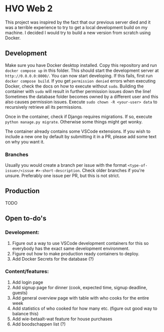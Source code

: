 # HVO Web 2

This project was inspired by the fact that our previous server died and it was a terrible experience to try to get a local development build on my machine. I decided I would try to build a new version from scratch using Docker.

## Development

Make sure you have Docker desktop installed. Copy this repository and run `docker compose up` in this folder. This should start the development server at `http://0.0.0.0:8000/`. You can now start developing. If this fails, first run `docker compose build`. If you get `permission denied` errors when executing Docker, check the docs on how to execute without `sudo`. Building the container with `sudo` will result in further permission issues down the line! Sometimes the database folder becomes owned by a different user and this also causes permission issues. Execute `sudo chown -R <your-user> data` to recursively retrieve all its permissions.

Once in the container, check if Django requires migrations. If so, execute `python manage.py migrate`. Otherwise some things might get wonky.

The container already contains some VSCode extensions. If you wish to include a new one by default by submitting it in a PR, please add some text on why you want it.

### Branches

Usually you would create a branch per issue with the format `<type-of-issue>/<issue #>-short-description`. Check older branches if you're unsure. Preferably one issue per PR, but this is not strict.

## Production

TODO

## Open to-do's

### Development:

1. Figure out a way to use VSCode development containers for this so everybody has the exact same development environment.
2. Figure out how to make production ready containers to deploy.
3. Add Docker Secrets for the database (?)

### Content/features:

1. Add login page
2. Add signup page for dinner (cook, expected time, signup deadline, guests)
3. Add general overview page with table with who cooks for the entire week
4. Add statistics of who cooked for how many etc. (figure out good way to balance this)
5. Add wie-betaalt-wat feature for house purchases
6. Add boodschappen list (?)